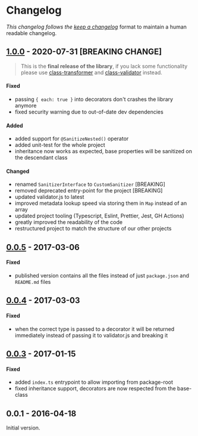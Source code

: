 # Changelog

_This changelog follows the [keep a changelog][keep-a-changelog]_ format to maintain a human readable changelog.

## [1.0.0][v1.0.0] - 2020-07-31 [BREAKING CHANGE]

> This is the **final release of the library**, if you lack some functionality please use [class-transformer][ct] and [class-validator][cv] instead.

#### Fixed

- passing `{ each: true }` into decorators don't crashes the library anymore
- fixed security warning due to out-of-date dev dependencies

#### Added

- added support for `@SanitizeNested()` operator
- added unit-test for the whole project
- inheritance now works as expected, base properties will be sanitized on the descendant class

#### Changed

- renamed `SanitizerInterface` to `CustomSanitizer` [BREAKING]
- removed deprecated entry-point for the project [BREAKING]
- updated validator.js to latest
- improved metadata lookup speed via storing them in `Map` instead of an array
- updated project tooling (Typescript, Eslint, Prettier, Jest, GH Actions)
- greatly improved the readability of the code
- restructured project to match the structure of our other projects

## [0.0.5][v0.0.5] - 2017-03-06

#### Fixed

- published version contains all the files instead of just `package.json` and `README.md` files

## [0.0.4][v0.0.4] - 2017-03-03

#### Fixed

- when the correct type is passed to a decorator it will be returned immediately instead of passing it to validator.js and breaking it

## [0.0.3][v0.0.3] - 2017-01-15

#### Fixed

- added `index.ts` entrypoint to allow importing from package-root
- fixed inheritance support, decorators are now respected from the base-class

## 0.0.1 - 2016-04-18

Initial version.

[v1.0.0]: https://github.com/typestack/class-sanitizer/compare/v0.0.5...v1.0.0
[v0.0.5]: https://github.com/typestack/class-sanitizer/compare/v0.0.4...v0.0.5
[v0.0.4]: https://github.com/typestack/class-sanitizer/compare/v0.0.3...v0.0.4
[v0.0.3]: https://github.com/typestack/class-sanitizer/compare/v0.0.1...v0.0.3
[keep-a-changelog]: https://keepachangelog.com/en/1.0.0/
[ct]: https://github.com/typestack/class-transformer
[cv]: https://github.com/typestack/class-validator
